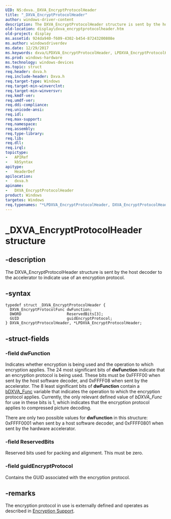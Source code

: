 ```yaml
---
UID: NS:dxva._DXVA_EncryptProtocolHeader
title: "_DXVA_EncryptProtocolHeader"
author: windows-driver-content
description: The DXVA_EncryptProtocolHeader structure is sent by the host decoder to the accelerator to indicate use of an encryption protocol.
old-location: display\dxva_encryptprotocolheader.htm
old-project: display
ms.assetid: 924da940-f609-4302-b454-87243200808e
ms.author: windowsdriverdev
ms.date: 12/29/2017
ms.keywords: dxva/LPDXVA_EncryptProtocolHeader, LPDXVA_EncryptProtocolHeader structure pointer [Display Devices], LPDXVA_EncryptProtocolHeader, DXVA_EncryptProtocolHeader, display.dxva_encryptprotocolheader, dxva/DXVA_EncryptProtocolHeader, _DXVA_EncryptProtocolHeader, *LPDXVA_EncryptProtocolHeader, dxvaref_19bd4a66-c03f-44c3-98b6-875da968fa50.xml, DXVA_EncryptProtocolHeader structure [Display Devices]
ms.prod: windows-hardware
ms.technology: windows-devices
ms.topic: struct
req.header: dxva.h
req.include-header: Dxva.h
req.target-type: Windows
req.target-min-winverclnt: 
req.target-min-winversvr: 
req.kmdf-ver: 
req.umdf-ver: 
req.ddi-compliance: 
req.unicode-ansi: 
req.idl: 
req.max-support: 
req.namespace: 
req.assembly: 
req.type-library: 
req.lib: 
req.dll: 
req.irql: 
topictype:
-	APIRef
-	kbSyntax
apitype:
-	HeaderDef
apilocation:
-	dxva.h
apiname:
-	DXVA_EncryptProtocolHeader
product: Windows
targetos: Windows
req.typenames: "*LPDXVA_EncryptProtocolHeader, DXVA_EncryptProtocolHeader"
---
```


# _DXVA_EncryptProtocolHeader structure


## -description


The DXVA_EncryptProtocolHeader structure is sent by the host decoder to the accelerator to indicate use of an encryption protocol.


## -syntax


````
typedef struct _DXVA_EncryptProtocolHeader {
  DXVA_EncryptProtocolFunc dwFunction;
  DWORD                    ReservedBits[3];
  GUID                     guidEncryptProtocol;
} DXVA_EncryptProtocolHeader, *LPDXVA_EncryptProtocolHeader;
````


## -struct-fields




### -field dwFunction

Indicates whether encryption is being used and the operation to which encryption applies. The 24 most significant bits of <b>dwFunction</b> indicate that an encryption protocol is being used. These bits must be 0xFFFF00 when sent by the host software decoder, and 0xFFFF08 when sent by the accelerator. The 8 least significant bits of <b>dwFunction</b> contain a <a href="https://msdn.microsoft.com/6db9fa71-7bc2-4eb6-afcb-b16df48f7e8b">bDXVA_Func</a> variable that indicates the operation to which the encryption protocol applies. Currently, the only relevant defined value of <i>bDXVA_Func</i> for use in these bits is 1, which indicates that the encryption protocol applies to compressed picture decoding.

There are only two possible values for <b>dwFunction</b> in this structure: 0xFFFF0001 when sent by a host software decoder, and 0xFFFF0801 when sent by the hardware accelerator.


### -field ReservedBits

Reserved bits used for packing and alignment. This must be zero.


### -field guidEncryptProtocol

Contains the GUID associated with the encryption protocol.


## -remarks


The encryption protocol in use is externally defined and operates as described in <a href="https://msdn.microsoft.com/d5ce9c02-7126-4775-bb87-dae45b93b652">Encryption Support</a>.



